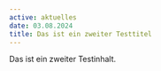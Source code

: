 ```yaml
---
active: aktuelles
date: 03.08.2024
title: Das ist ein zweiter Testtitel
---
```


Das ist ein zweiter Testinhalt.
